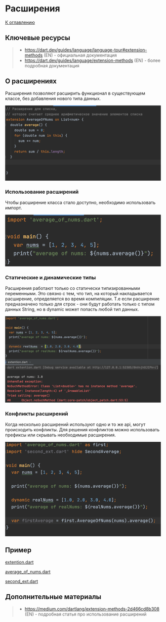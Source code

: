 # Расширения
[К оглавлению](../oop.md)

## Ключевые ресурсы
>- https://dart.dev/guides/language/language-tour#extension-methods (EN) - официальная документация
>- https://dart.dev/guides/language/extension-methods (EN) - более подробная документация

## О расширениях
Расширения позволяют расширить функционал в существующем классе, без добавления нового типа данных.

![ext1](ext1.png)

### Использование расширений

Чтобы расширение класса стало доступно, необходимо использовать импорт.

![ext2](ext2.png)

### Статические и динамические типы

Расширения работают только со статически типизированными переменными. Это связно с тем, что
тип, на который накладывается расширение, определяется во время компиляции. Т.е если расширение
предназначено только для строк - они будут работать только с типом данных String, но в dynamic может
попасть любой тип данных.

![ext3](ext3.png)

### Конфликты расширений

Когда несколько расширений используют одно и то же api, могут происходить конфликты. Для решения
конфликтов можно использовать префиксы или скрывать необходимые расширения.

![ext4](ext4.png)

## Пример
[extention.dart](extention.dart)

[average_of_nums.dart](average_of_nums.dart)

[second_ext.dart](second_ext.dart)

## Дополнительные материалы
>- https://medium.com/dartlang/extension-methods-2d466cd8b308 (EN) - подробная статья про использование расширений